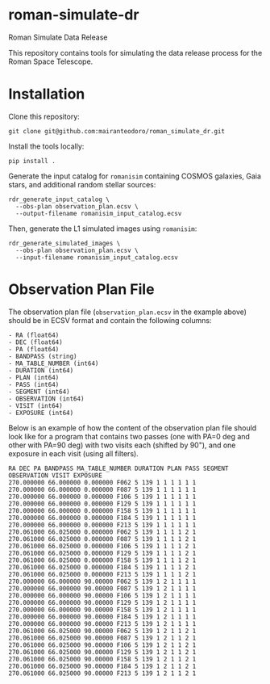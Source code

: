# roman-simulate-dr

Roman Simulate Data Release

This repository contains tools for simulating the data release process for the Roman Space Telescope.

# Installation

Clone this repository:

```shell
git clone git@github.com:mairanteodoro/roman_simulate_dr.git
```

Install the tools locally:

```shell
pip install .
```

Generate the input catalog for `romanisim` containing COSMOS galaxies,
Gaia stars, and additional random stellar sources:

```shell
rdr_generate_input_catalog \
  --obs-plan observation_plan.ecsv \
  --output-filename romanisim_input_catalog.ecsv
```

Then, generate the L1 simulated images using `romanisim`:

```shell
rdr_generate_simulated_images \
  --obs-plan observation_plan.ecsv \
  --input-filename romanisim_input_catalog.ecsv
```

# Observation Plan File

The observation plan file (`observation_plan.ecsv` in the example above)
should be in ECSV format and contain the following columns:

```
- RA (float64)
- DEC (float64)
- PA (float64)
- BANDPASS (string)
- MA_TABLE_NUMBER (int64)
- DURATION (int64)
- PLAN (int64)
- PASS (int64)
- SEGMENT (int64)
- OBSERVATION (int64)
- VISIT (int64)
- EXPOSURE (int64)
```

Below is an example of how the content of the observation plan file should
look like for a program that contains two passes (one with PA=0 deg and other
with PA=90 deg) with two visits each (shifted by 90\"), and one exposure in
each visit (using all filters).

```
RA DEC PA BANDPASS MA_TABLE_NUMBER DURATION PLAN PASS SEGMENT OBSERVATION VISIT EXPOSURE
270.000000 66.000000 0.000000 F062 5 139 1 1 1 1 1 1
270.000000 66.000000 0.000000 F087 5 139 1 1 1 1 1 1
270.000000 66.000000 0.000000 F106 5 139 1 1 1 1 1 1
270.000000 66.000000 0.000000 F129 5 139 1 1 1 1 1 1
270.000000 66.000000 0.000000 F158 5 139 1 1 1 1 1 1
270.000000 66.000000 0.000000 F184 5 139 1 1 1 1 1 1
270.000000 66.000000 0.000000 F213 5 139 1 1 1 1 1 1
270.061000 66.025000 0.000000 F062 5 139 1 1 1 1 2 1
270.061000 66.025000 0.000000 F087 5 139 1 1 1 1 2 1
270.061000 66.025000 0.000000 F106 5 139 1 1 1 1 2 1
270.061000 66.025000 0.000000 F129 5 139 1 1 1 1 2 1
270.061000 66.025000 0.000000 F158 5 139 1 1 1 1 2 1
270.061000 66.025000 0.000000 F184 5 139 1 1 1 1 2 1
270.061000 66.025000 0.000000 F213 5 139 1 1 1 1 2 1
270.000000 66.000000 90.00000 F062 5 139 1 2 1 1 1 1
270.000000 66.000000 90.00000 F087 5 139 1 2 1 1 1 1
270.000000 66.000000 90.00000 F106 5 139 1 2 1 1 1 1
270.000000 66.000000 90.00000 F129 5 139 1 2 1 1 1 1
270.000000 66.000000 90.00000 F158 5 139 1 2 1 1 1 1
270.000000 66.000000 90.00000 F184 5 139 1 2 1 1 1 1
270.000000 66.000000 90.00000 F213 5 139 1 2 1 1 1 1
270.061000 66.025000 90.00000 F062 5 139 1 2 1 1 2 1
270.061000 66.025000 90.00000 F087 5 139 1 2 1 1 2 1
270.061000 66.025000 90.00000 F106 5 139 1 2 1 1 2 1
270.061000 66.025000 90.00000 F129 5 139 1 2 1 1 2 1
270.061000 66.025000 90.00000 F158 5 139 1 2 1 1 2 1
270.061000 66.025000 90.00000 F184 5 139 1 2 1 1 2 1
270.061000 66.025000 90.00000 F213 5 139 1 2 1 1 2 1
```
